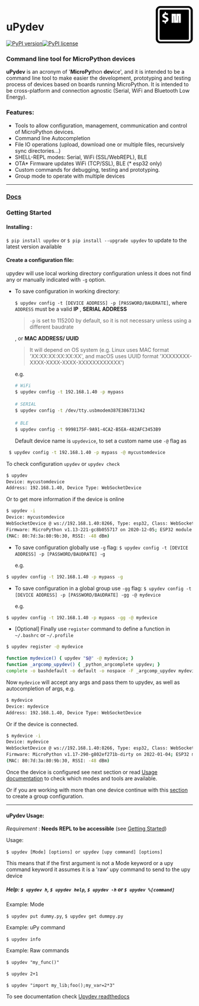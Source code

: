

<img align="right" width="100" height="100" src="https://raw.githubusercontent.com/Carglglz/upydev/master/uPydevlogo.png">

# uPydev

[![PyPI version](https://badge.fury.io/py/upydev.svg)](https://badge.fury.io/py/upydev)[![PyPI license](https://img.shields.io/pypi/l/ansicolortags.svg)](https://pypi.python.org/pypi/ansicolortags/)

### Command line tool for MicroPython devices

**uPydev** is an acronym of '**MicroPy**thon **dev**ice', and it is intended to be a command line tool to make easier the development, prototyping and testing process of devices based on boards running MicroPython. It is intended to be cross-platform and
connection agnostic (Serial, WiFi and Bluetooth Low Energy).

### Features:

* Tools to allow configuration, management, communication and control of MicroPython devices.
* Command line Autocompletion
* File IO operations (upload, download one or multiple files, recursively sync directories...)
* SHELL-REPL modes: Serial, WiFi (SSL/WebREPL), BLE
* OTA\* Firmware updates WiFi (TCP/SSL), BLE  (\* esp32 only)
* Custom commands for debugging, testing and prototyping.
* Group mode to operate with multiple devices
------

### [Docs](https://upydev.readthedocs.io/en/latest/)

### Getting Started


#### Installing :

`$ pip install upydev` or ``$ pip install --upgrade upydev`` to update to the latest version available

#### Create a configuration file:

upydev will use local working directory configuration unless it does not find any or manually indicated with `-g` option.

- To save configuration in working directory:

  ``$ upydev config -t [DEVICE ADDRESS] -p [PASSWORD/BAUDRATE]``, where ``ADDRESS`` must be a valid **IP** , **SERIAL ADDRESS**

  > ``-p`` is set to 115200 by default, so it is not necessary unless using a different baudrate

  , or **MAC ADDRESS/ UUID**

  > It will depend on OS system (e.g. Linux uses MAC format 'XX:XX:XX:XX:XX:XX', and macOS uses UUID format 'XXXXXXXX-XXXX-XXXX-XXXX-XXXXXXXXXXXX')

    e.g.

  ```bash
  # WiFi
  $ upydev config -t 192.168.1.40 -p mypass

  # SERIAL
  $ upydev config -t /dev/tty.usbmodem387E386731342

  # BLE
  $ upydev config -t 9998175F-9A91-4CA2-B5EA-482AFC3453B9
  ```


  Default device name is ``upydevice``, to set a custom name use ``-@`` flag as

```bash
 $ upydev config -t 192.168.1.40 -p mypass -@ mycustomdevice
```


  To check configuration ``upydev`` or ``upydev check``

```bash
$ upydev
Device: mycustomdevice
Address: 192.168.1.40, Device Type: WebSocketDevice
```

  Or to get more information if the device is online

```bash
$ upydev -i
Device: mycustomdevice
WebSocketDevice @ ws://192.168.1.40:8266, Type: esp32, Class: WebSocketDevice
Firmware: MicroPython v1.13-221-gc8b055717 on 2020-12-05; ESP32 module with ESP32
(MAC: 80:7d:3a:80:9b:30, RSSI: -48 dBm)
```

- To save configuration globally use ``-g`` flag: ``$ upydev config -t [DEVICE ADDRESS] -p [PASSWORD/BAUDRATE] -g``

  e.g.

```bash
$ upydev config -t 192.168.1.40 -p mypass -g
```

- To save configuration in a global group use ``-gg`` flag: ``$ upydev config -t [DEVICE ADDRESS] -p [PASSWORD/BAUDRATE] -gg -@ mydevice``

  e.g.

```bash
$ upydev config -t 192.168.1.40 -p mypass -gg -@ mydevice
```

- [Optional]
Finally use `register` command to
define a function in ``~/.bashrc`` or ``~/.profile``

```bash
$ upydev register -@ mydevice
````

```bash
function mydevice() { upydev "$@" -@ mydevice; }
function _argcomp_upydev() { _python_argcomplete upydev; }
complete -o bashdefault -o default -o nospace -F _argcomp_upydev mydevice
```

Now ``mydevice`` will accept any args and pass them to upydev, as well as
autocompletion of args, e.g.

```bash
$ mydevice
Device: mydevice
Address: 192.168.1.40, Device Type: WebSocketDevice
```
Or if the device is connected.

```bash
$ mydevice -i
Device: mydevice
WebSocketDevice @ ws://192.168.1.40:8266, Type: esp32, Class: WebSocketDevice
Firmware: MicroPython v1.17-290-g802ef271b-dirty on 2022-01-04; ESP32 module with ESP32
(MAC: 80:7d:3a:80:9b:30, RSSI: -48 dBm)
```

Once the device is configured see next section or read  [Usage documentation](https://upydev.readthedocs.io/en/latest/usage.html) to check which modes and tools are available.

Or if you are working with more than one device continue with this [section](https://upydev.readthedocs.io/en/latest/gettingstarted.html#create-a-group-file) to create a group configuration.

------

#### uPydev Usage:

*Requirement* : **Needs REPL to be accessible** (see [Getting Started](https://upydev.readthedocs.io/en/latest/gettingstarted.html))

Usage:

`$ upydev [Mode] [options] or upydev [upy command] [options]`

This means that if the first argument is not a Mode keyword or a
upy command keyword it assumes it is a 'raw' upy command to send to the upy device

##### Help: `$ upydev h`, `$ upydev help`, `$ upydev -h` or `$ upydev %[command]`

Example: Mode

`$ upydev put dummy.py`, `$ upydev get dummpy.py`

Example: uPy command

`$ upydev info`

Example: Raw commands

`$ upydev "my_func()"`

`$ upydev 2+1`

`$ upydev "import my_lib;foo();my_var=2*3"`


To see documentation check [Upydev readthedocs](https://upydev.readthedocs.io/en/latest/)
